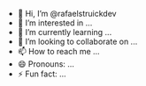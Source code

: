 - 👋 Hi, I’m @rafaelstruickdev
- 👀 I’m interested in ...
- 🌱 I’m currently learning ...
- 💞️ I’m looking to collaborate on ...
- 📫 How to reach me ...
- 😄 Pronouns: ...
- ⚡ Fun fact: ...

<!---
rafaelstruickdev/rafaelstruickdev is a ✨ special ✨ repository because its `README.md` (this file) appears on your GitHub profile.
You can click the Preview link to take a look at your changes.
--->

